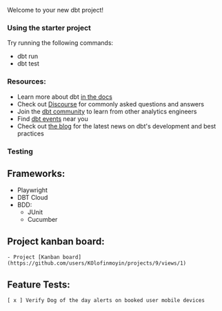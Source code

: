 Welcome to your new dbt project!

### Using the starter project

Try running the following commands:
- dbt run
- dbt test


### Resources:
- Learn more about dbt [in the docs](https://docs.getdbt.com/docs/introduction)
- Check out [Discourse](https://discourse.getdbt.com/) for commonly asked questions and answers
- Join the [dbt community](https://getdbt.com/community) to learn from other analytics engineers
- Find [dbt events](https://events.getdbt.com) near you
- Check out [the blog](https://blog.getdbt.com/) for the latest news on dbt's development and best practices

### Testing
## Frameworks:
- Playwright
- DBT Cloud
- BDD: 
    - JUnit
    - Cucumber

## Project kanban board: 
    - Project [Kanban board](https://github.com/users/KOlofinmoyin/projects/9/views/1)

## Feature Tests: 
    [ x ] Verify Dog of the day alerts on booked user mobile devices